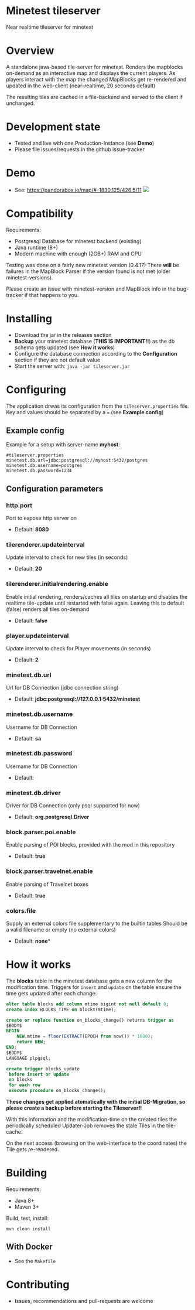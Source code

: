 Minetest tileserver
=======

Near realtime tileserver for minetest

# Overview

A standalone java-based tile-server for minetest.
Renders the mapblocks on-demand as an interactive map and displays the current players.
As players interact with the map the changed MapBlocks get re-rendered
and updated in the web-client (near-realtime, 20 seconds default)

The resulting tiles are cached in a file-backend and served to the client if unchanged.

# Development state

* Tested and live with one Production-Instance (see **Demo**)
* Please file issues/requests in the github issue-tracker

# Demo

* See: https://pandorabox.io/map/#-1830.125/426.5/11
![](img/Bildschirmfoto_2018-07-18_17-13-35.png?raw=true)

# Compatibility

Requirements:
- Postgresql Database for minetest backend (existing)
- Java runtime (8+)
- Modern machine with enough (2GB+) RAM and CPU

Testing was done on a fairly new minetest version (0.4.17)
There **will** be failures in the MapBlock Parser if the version found is not met (older minetest-versions).

Please create an issue with minetest-version and MapBlock info in the bug-tracker if that happens to you.

# Installing

* Download the jar in the releases section
* **Backup** your minetest database (**THIS IS IMPORTANT!!**) as the db schema gets updated (see **How it works**)
* Configure the database connection according to the **Configuration** section if they are not default value
* Start the server with: `java -jar tileserver.jar`

# Configuring

The application drwas its configuration from the `tileserver.properties` file.
Key and values should be separated by a `=` (see **Example config**)

## Example config

Example for a setup with server-name **myhost**:
```
#tileserver.properties
minetest.db.url=jdbc:postgresql://myhost:5432/postgres
minetest.db.username=postgres
minetest.db.password=1234
```

## Configuration parameters

### http.port
Port to expose http server on
* Default: **8080**

### tilerenderer.updateinterval
Update interval to check for new tiles (in seconds)
* Default: **20**

### tilerenderer.initialrendering.enable
Enable initial rendering, renders/caches all tiles on startup and disables the realtime tile-update until restarted with false again.
Leaving this to default (false) renders all tiles on-demand
* Default: **false**

### player.updateinterval
Update interval to check for Player movements (in seconds)
* Default: **2**

### minetest.db.url
Url for DB Connection (jdbc connection string)
* Default: **jdbc:postgresql://127.0.0.1:5432/minetest**

### minetest.db.username
Username for DB Connection
* Default: **sa**

### minetest.db.password
Username for DB Connection
* Default:

### minetest.db.driver
Driver for DB Connection (only psql supported for now)
* Default: **org.postgresql.Driver**

### block.parser.poi.enable
Enable parsing of POI blocks, provided with the mod in this repository
* Default: **true**

### block.parser.travelnet.enable
Enable parsing of Travelnet boxes
* Default: **true**

### colors.file
Supply an external colors file supplementary to the builtin tables
Should be a valid filename or empty (no external colors)
* Default: **none***

# How it works

The **blocks** table in the minetest database gets a new column for the modification time.
Triggers for `insert` and `update` on the table ensure the time gets updated after each change: 

```sql
alter table blocks add column mtime bigint not null default 0;
create index BLOCKS_TIME on blocks(mtime);

create or replace function on_blocks_change() returns trigger as
$BODY$
BEGIN
    NEW.mtime = floor(EXTRACT(EPOCH from now()) * 1000);
    return NEW;
END;
$BODY$
LANGUAGE plpgsql;

create trigger blocks_update
 before insert or update
 on blocks
 for each row
 execute procedure on_blocks_change();

```
**These changes get applied atomatically with the initial DB-Migration, so please create a backup before starting the Tileserver!!**

With this information and the modification-time on the created tiles the
periodically scheduled Updater-Job removes the stale Tiles in the tile-cache.

On the next access (browsing on the web-interface to the coordinates) the Tile gets re-rendered.


# Building

Requirements:
* Java 8+
* Maven 3+

Build, test, install:
```
mvn clean install
```

## With Docker

* See the `Makefile`

# Contributing

* Issues, recommendations and pull-requests are welcome